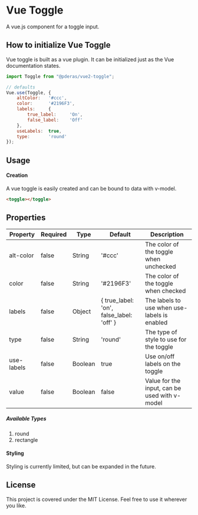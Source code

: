 # Vue Toggle
A vue.js component for a toggle input.

## How to initialize Vue Toggle
Vue toggle is built as a vue plugin. It can be initialized just as the Vue documentation states.

```javascript
import Toggle from "@pderas/vue2-toggle";

// defaults
Vue.use(Toggle, {
    altColor:   '#ccc',
    color:      '#2196F3',
    labels:     {
        true_label:     'On',
        false_label:    'Off'
    },
    useLabels:  true,
    type:       'round'
});
```
## Usage

#### Creation
A vue toggle is easily created and can be bound to data with v-model.<br>
```HTML
<toggle></toggle>
```

## Properties
| Property   | Required | Type    | Default                                  | Description                                   |
|------------|----------|---------|------------------------------------------|-----------------------------------------------|
| alt-color  | false    | String  | '#ccc'                                   | The color of the toggle when unchecked        |
| color      | false    | String  | '#2196F3'                                | The color of the toggle when checked          |
| labels     | false    | Object  | { true_label: 'on', false_label: 'off' } | The labels to use when use-labels is enabled  |
| type       | false    | String  | 'round'                                  | The type of style to use for the toggle       |
| use-labels | false    | Boolean | true                                     | Use on/off labels on the toggle               |
| value      | false    | Boolean | false                                    | Value for the input, can be used with v-model |

##### Available Types
1. round
2. rectangle

#### Styling
Styling is currently limited, but can be expanded in the future.

## License
This project is covered under the MIT License. Feel free to use it wherever you like.